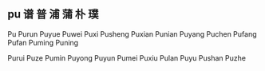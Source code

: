pu 谱 普 浦 蒲 朴  璞 
---

Pu Purun Puyue Puwei Puxi Pusheng Puxian Punian Puyang Puchen Pufang Pufan Puming Puning 

Purui Puze Pumin Puyong Puyun Pumei Puxiu Pulan Puyu Pushan Puzhe 
